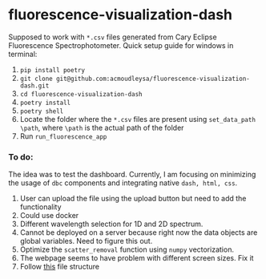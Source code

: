 # fluorescence-visualization-dash
Supposed to work with `*.csv` files generated from Cary Eclipse Fluorescence Spectrophotometer.
Quick setup guide for windows in terminal: 
1) `pip install poetry`
2) `git clone git@github.com:acmoudleysa/fluorescence-visualization-dash.git`
3) `cd fluorescence-visualization-dash`
4) `poetry install`
5) `poetry shell`
6) Locate the folder where the `*.csv` files are present using `set_data_path \path`, where `\path` is the actual path of the folder
7) Run `run_fluorescence_app`



### To do: 
The idea was to test the dashboard. Currently, I am focusing on minimizing the usage of `dbc` components and integrating native `dash, html, css`.
1) User can upload the file using the upload button but need to add the functionality
2) Could use docker
3) Different wavelength selection for 1D and 2D spectrum. 
4) Cannot be deployed on a server because right now the data objects are global variables. Need to figure this out.
5) Optimize the `scatter_removal` function using `numpy` vectorization.
6) The webpage seems to have problem with different screen sizes. Fix it 
7) Follow [this](https://dash.plotly.com/urls) file structure
